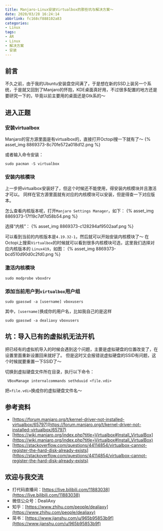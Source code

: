 ```yaml
---
title: Manjaro-Linux安装Virtualbox的那些坑与解决方案～
date: 2020/03/28 16:24:14
abbrlink: fc168cf888102a83
categories:
- Linux
tags:
- AR
- Linux
- 解决方案
- 安装
---
```

## 前言
不久之前，由于我的Ubuntu安装盘空间满了，于是想在新的SSD上装另一个系统，于是就又回到了Manjaro的怀抱，KDE桌面真好用，不过很多配置的地方还是要研究一下的，毕竟以前主要用的桌面还是Gtk系的～

## 进入正题
### 安装virtualbox
Manjaro的官方源里面是有virtualbox的，直接打开Octopi搜一下就有了～
{% asset_img 8869373-8c70fe572a018d12.png %}

或者输入命令安装：
```
sudo pacman -S virtualbox
```

### 安装内核模块
上一步把virtualbox安装好了，但这个时候还不能使用，得安装内核模块并且激活才可以。
同样在官方源里面就有对应的内核模块可以安装，但是得查一下对应版本。

怎么查看内核版本呢，打开`Manjaro Settings Manager`，如下：
{% asset_img 8869373-17f19c7df7d58b54.png %}

选择“内核”：
{% asset_img 8869373-c128294af9502aaf.png %}

可以看到当前的内核版本是`4.19.32-1`，然后就可以开始安装内核模块了～
在Octopi上搜索`Virtualbox`的时候就可以看到很多内核模块可选，这里我们选择对应内核版本的
`Linux419`，如图：
{% asset_img 8869373-bcd510d90d0c2fd0.png %}

### 激活内核模块
```
sudo modprobe vboxdrv
```

### 添加当前用户到`virtualbox`用户组
```
sudo gpasswd -a [username] vboxusers
```

其中，`[username]`换成你的用户名，比如我自己的是这样
```
sudo gpasswd -a dealiaxy vboxusers
```

## 坑：导入已有的虚拟机无法开机
把已经有的虚拟机导入的时候会遇到这个问题，主要是虚拟硬盘的位置改变了，在设置里面重新设置回来就好了。
但是这时又会报错说虚拟硬盘的SSID有问题，这个时候就要重置一下SSID了～

切换到虚拟硬盘文件所在目录，执行以下命令：
```
 VBoxManage internalcommands sethduuid <file.vdi>
```

把`<file.vdi>`换成你的虚拟硬盘文件名～


## 参考资料
- [https://forum.manjaro.org/t/kernel-driver-not-installed-virtualbox/65797](https://forum.manjaro.org/t/kernel-driver-not-installed-virtualbox/65797)
- [https://wiki.manjaro.org/index.php?title=Virtualbox#Install_VirtualBox](https://wiki.manjaro.org/index.php?title=Virtualbox#Install_VirtualBox)
- [https://stackoverflow.com/questions/44114854/virtualbox-cannot-register-the-hard-disk-already-exists](https://stackoverflow.com/questions/44114854/virtualbox-cannot-register-the-hard-disk-already-exists)


## 欢迎与我交流
- 打代码直播间：[https://live.bilibili.com/11883038](https://live.bilibili.com/11883038)
- 微信公众号：DealiAxy
- 知乎：[https://www.zhihu.com/people/dealiaxy](https://www.zhihu.com/people/dealiaxy)
- 简书：[https://www.jianshu.com/u/965b95853b9f](https://www.jianshu.com/u/965b95853b9f)
